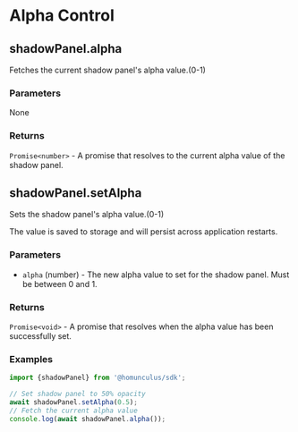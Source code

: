 # Alpha Control

## shadowPanel.alpha

Fetches the current shadow panel's alpha value.(0-1)

### Parameters

None

### Returns

`Promise<number>` - A promise that resolves to the current alpha value of the shadow panel.

## shadowPanel.setAlpha

Sets the shadow panel's alpha value.(0-1)

The value is saved to storage and will persist across application restarts.

### Parameters

- `alpha` (number) - The new alpha value to set for the shadow panel. Must be between 0 and 1.

### Returns

`Promise<void>` - A promise that resolves when the alpha value has been successfully set.

### Examples

```typescript
import {shadowPanel} from '@homunculus/sdk';

// Set shadow panel to 50% opacity
await shadowPanel.setAlpha(0.5);
// Fetch the current alpha value
console.log(await shadowPanel.alpha());
```